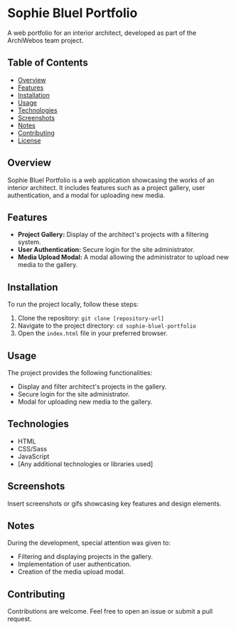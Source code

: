 # Sophie Bluel Portfolio

A web portfolio for an interior architect, developed as part of the ArchiWebos team project.

## Table of Contents
- [Overview](#overview)
- [Features](#features)
- [Installation](#installation)
- [Usage](#usage)
- [Technologies](#technologies)
- [Screenshots](#screenshots)
- [Notes](#notes)
- [Contributing](#contributing)
- [License](#license)

## Overview

Sophie Bluel Portfolio is a web application showcasing the works of an interior architect. It includes features such as a project gallery, user authentication, and a modal for uploading new media.

## Features

- **Project Gallery:** Display of the architect's projects with a filtering system.
- **User Authentication:** Secure login for the site administrator.
- **Media Upload Modal:** A modal allowing the administrator to upload new media to the gallery.

## Installation

To run the project locally, follow these steps:

1. Clone the repository: `git clone [repository-url]`
2. Navigate to the project directory: `cd sophie-bluel-portfolio`
3. Open the `index.html` file in your preferred browser.

## Usage

The project provides the following functionalities:

- Display and filter architect's projects in the gallery.
- Secure login for the site administrator.
- Modal for uploading new media to the gallery.

## Technologies

- HTML
- CSS/Sass
- JavaScript
- [Any additional technologies or libraries used]

## Screenshots

Insert screenshots or gifs showcasing key features and design elements.

## Notes

During the development, special attention was given to:

- Filtering and displaying projects in the gallery.
- Implementation of user authentication.
- Creation of the media upload modal.

## Contributing

Contributions are welcome. Feel free to open an issue or submit a pull request.
